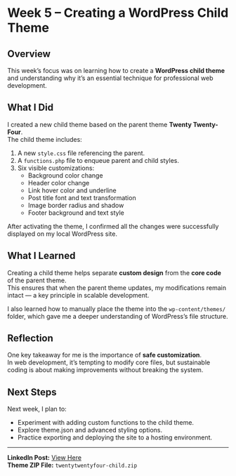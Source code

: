 # Week 5 – Creating a WordPress Child Theme

## Overview
This week’s focus was on learning how to create a **WordPress child theme** and understanding why it’s an essential technique for professional web development.

## What I Did
I created a new child theme based on the parent theme **Twenty Twenty-Four**.  
The child theme includes:
1. A new `style.css` file referencing the parent.
2. A `functions.php` file to enqueue parent and child styles.
3. Six visible customizations:
   - Background color change  
   - Header color change  
   - Link hover color and underline  
   - Post title font and text transformation  
   - Image border radius and shadow  
   - Footer background and text style

After activating the theme, I confirmed all the changes were successfully displayed on my local WordPress site.

## What I Learned
Creating a child theme helps separate **custom design** from the **core code** of the parent theme.  
This ensures that when the parent theme updates, my modifications remain intact — a key principle in scalable development.

I also learned how to manually place the theme into the `wp-content/themes/` folder, which gave me a deeper understanding of WordPress’s file structure.

## Reflection
One key takeaway for me is the importance of **safe customization**.  
In web development, it’s tempting to modify core files, but sustainable coding is about making improvements without breaking the system.

## Next Steps
Next week, I plan to:
- Experiment with adding custom functions to the child theme.
- Explore theme.json and advanced styling options.
- Practice exporting and deploying the site to a hosting environment.

---

**LinkedIn Post:** [View Here](#)  
**Theme ZIP File:** `twentytwentyfour-child.zip`
